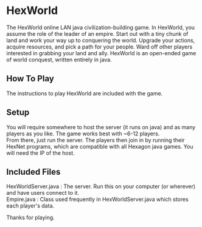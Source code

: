 # HexWorld
The HexWorld online LAN java civilization-building game.
In HexWorld, you assume the role of the leader of an empire. Start out with a tiny chunk of land and work your way up to conquering the world. Upgrade your actions, acquire resources, and pick a path for your people. Ward off other players interested in grabbing your land and ally. HexWorld is an open-ended game of world conquest, written entirely in java.

## How To Play
The instructions to play HexWorld are included with the game.

## Setup
You will require somewhere to host the server (it runs on java) and as many players as you like. The game works best with ~6-12 players.  
From there, just run the server. The players then join in by running their HexNet programs, which are compatible with all Hexagon java games. You will need the IP of the host.  

## Included Files
HexWorldServer.java : The server. Run this on your computer (or wherever) and have users connect to it.  
Empire.java : Class used frequently in HexWorldServer.java which stores each player's data.   

Thanks for playing. 
